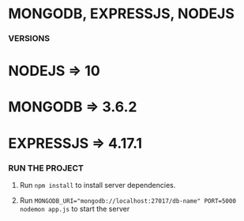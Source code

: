
# MONGODB, EXPRESSJS, NODEJS

### VERSIONS

# NODEJS => 10
# MONGODB => 3.6.2
# EXPRESSJS => 4.17.1

### RUN THE PROJECT

1. Run `npm install` to install server dependencies.

2. Run `MONGODB_URI="mongodb://localhost:27017/db-name" PORT=5000 nodemon app.js` to start the server